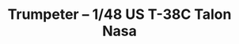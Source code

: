 ---
layout: product
title: "Trumpeter – 1/48 US T-38C Talon Nasa"
price: "2600" 
desc: "Maketa"
img_path: "/assets/img/TRU02878.webp"
brand: "N/A"
available: true
special_offer: false
new: true
soon: false
cat: "010000"
subcat: "013400"
subsubcat: "0N/A"
sifra: "TRU02878"
popular: false
spec: false
---